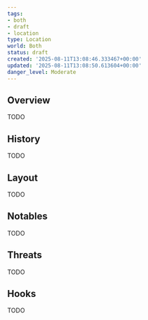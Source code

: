 ```yaml
---
tags:
- both
- draft
- location
type: Location
world: Both
status: draft
created: '2025-08-11T13:08:46.333467+00:00'
updated: '2025-08-11T13:08:50.613604+00:00'
danger_level: Moderate
---
```



## Overview

TODO
## History

TODO
## Layout

TODO
## Notables

TODO
## Threats

TODO
## Hooks

TODO
